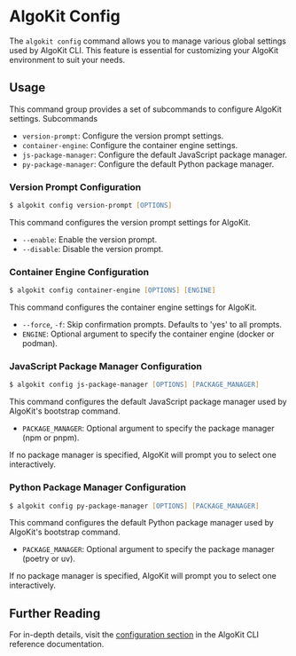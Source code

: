 # AlgoKit Config

The `algokit config` command allows you to manage various global settings used by AlgoKit CLI. This feature is essential for customizing your AlgoKit environment to suit your needs.

## Usage

This command group provides a set of subcommands to configure AlgoKit settings.
Subcommands

- `version-prompt`: Configure the version prompt settings.
- `container-engine`: Configure the container engine settings.
- `js-package-manager`: Configure the default JavaScript package manager.
- `py-package-manager`: Configure the default Python package manager.

### Version Prompt Configuration

```zsh
$ algokit config version-prompt [OPTIONS]
```

This command configures the version prompt settings for AlgoKit.

- `--enable`: Enable the version prompt.
- `--disable`: Disable the version prompt.

### Container Engine Configuration

```zsh
$ algokit config container-engine [OPTIONS] [ENGINE]
```

This command configures the container engine settings for AlgoKit.

- `--force`, `-f`: Skip confirmation prompts. Defaults to 'yes' to all prompts.
- `ENGINE`: Optional argument to specify the container engine (docker or podman).

### JavaScript Package Manager Configuration

```zsh
$ algokit config js-package-manager [OPTIONS] [PACKAGE_MANAGER]
```

This command configures the default JavaScript package manager used by AlgoKit's bootstrap command.

- `PACKAGE_MANAGER`: Optional argument to specify the package manager (npm or pnpm).

If no package manager is specified, AlgoKit will prompt you to select one interactively.

### Python Package Manager Configuration

```zsh
$ algokit config py-package-manager [OPTIONS] [PACKAGE_MANAGER]
```

This command configures the default Python package manager used by AlgoKit's bootstrap command.

- `PACKAGE_MANAGER`: Optional argument to specify the package manager (poetry or uv).

If no package manager is specified, AlgoKit will prompt you to select one interactively.

## Further Reading

For in-depth details, visit the [configuration section](../cli/index.md#config) in the AlgoKit CLI reference documentation.
